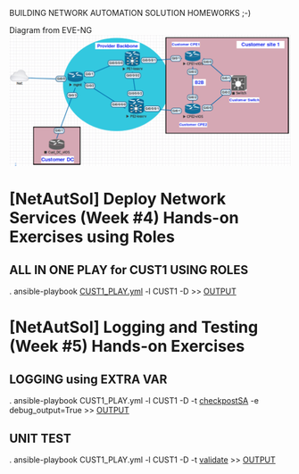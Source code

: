 BUILDING NETWORK AUTOMATION SOLUTION HOMEWORKS ;-)


Diagram from EVE-NG
![Diagram](MyLAB2.png)


# [NetAutSol] Deploy Network Services (Week #4) Hands-on Exercises using Roles


## ALL IN ONE PLAY for CUST1 USING ROLES

  . ansible-playbook [CUST1_PLAY.yml](CUST1_PLAY.yml) -l CUST1 -D >> [OUTPUT](./LOGS/CUST1_PLAY.log)






# [NetAutSol] Logging and Testing (Week #5) Hands-on Exercises

## LOGGING using EXTRA VAR
  . ansible-playbook CUST1_PLAY.yml -l CUST1 -D -t [checkpostSA](1.My1LAB/roles/verify/tasks/main.yml)  -e debug_output=True  >> [OUTPUT](./LOGS/DEBUG_OUTPUT.log)



## UNIT TEST
  . ansible-playbook CUST1_PLAY.yml -l CUST1 -D -t [validate](1.My1LAB/roles/validate_bgp/tasks/main.yml) >> [OUTPUT](./LOGS/UNIT_TEST.log)
